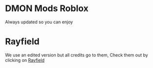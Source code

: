 # DMON Mods Roblox

Always updated so you can enjoy

# Rayfield

We use an edited version but all credits go to them, Check them out by clicking on [Rayfield](https://github.com/SiriusSoftwareLtd/Rayfield)
